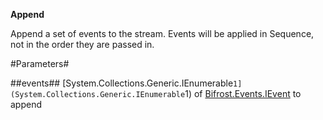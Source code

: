 **Append**

Append a set of events to the stream.  Events will be applied in Sequence, not in the order they are passed in.

#Parameters#


##events##
[System.Collections.Generic.IEnumerable`1](System.Collections.Generic.IEnumerable`1) of [Bifrost.Events.IEvent](Bifrost.Events.IEvent) to append
